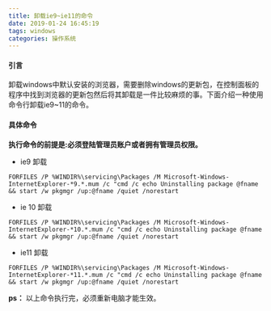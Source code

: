 ```yaml
---
title: 卸载ie9~ie11的命令
date: 2019-01-24 16:45:19
tags: windows
categories: 操作系统
---
```



#### 引言

卸载windows中默认安装的浏览器，需要删除windows的更新包，在控制面板的程序中找到浏览器的更新包然后将其卸载是一件比较麻烦的事。下面介绍一种使用命令行卸载ie9~11的命令。

<!-- more -->


#### 具体命令

**执行命令的前提是:必须登陆管理员账户或者拥有管理员权限。**

- ie9 卸载

```code
FORFILES /P %WINDIR%\servicing\Packages /M Microsoft-Windows-InternetExplorer-*9.*.mum /c "cmd /c echo Uninstalling package @fname && start /w pkgmgr /up:@fname /quiet /norestart
```

- ie 10 卸载

```code
FORFILES /P %WINDIR%\servicing\Packages /M Microsoft-Windows-InternetExplorer-*10.*.mum /c "cmd /c echo Uninstalling package @fname && start /w pkgmgr /up:@fname /quiet /norestart
```

- ie11 卸载

```code
FORFILES /P %WINDIR%\servicing\Packages /M Microsoft-Windows-InternetExplorer-*11.*.mum /c "cmd /c echo Uninstalling package @fname && start /w pkgmgr /up:@fname /quiet /norestart
```

**ps：** 以上命令执行完，必须重新电脑才能生效。